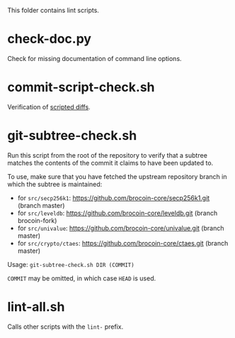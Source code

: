 This folder contains lint scripts.

check-doc.py
============
Check for missing documentation of command line options.

commit-script-check.sh
======================
Verification of [scripted diffs](/doc/developer-notes.md#scripted-diffs).

git-subtree-check.sh
====================
Run this script from the root of the repository to verify that a subtree matches the contents of
the commit it claims to have been updated to.

To use, make sure that you have fetched the upstream repository branch in which the subtree is
maintained:
* for `src/secp256k1`: https://github.com/brocoin-core/secp256k1.git (branch master)
* for `src/leveldb`: https://github.com/brocoin-core/leveldb.git (branch brocoin-fork)
* for `src/univalue`: https://github.com/brocoin-core/univalue.git (branch master)
* for `src/crypto/ctaes`: https://github.com/brocoin-core/ctaes.git (branch master)

Usage: `git-subtree-check.sh DIR (COMMIT)`

`COMMIT` may be omitted, in which case `HEAD` is used.

lint-all.sh
===========
Calls other scripts with the `lint-` prefix.
